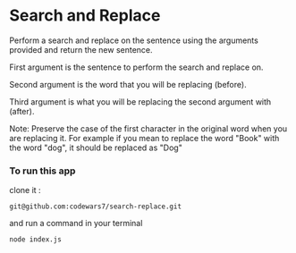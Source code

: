 # Search and Replace

Perform a search and replace on the sentence using the arguments provided and return the new sentence.

First argument is the sentence to perform the search and replace on.

Second argument is the word that you will be replacing (before).

Third argument is what you will be replacing the second argument with (after).

Note:
Preserve the case of the first character in the original word when you are replacing it. For example if you mean to replace the word "Book" with the word "dog", it should be replaced as "Dog"

### To run this app
clone it :
```
git@github.com:codewars7/search-replace.git
```

and run a command in your terminal
```
node index.js
```
